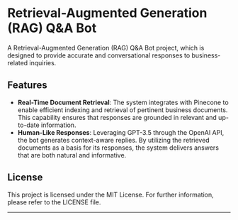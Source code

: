 # Retrieval-Augmented Generation (RAG) Q&A Bot
A Retrieval-Augmented Generation (RAG) Q&A Bot project, which is designed to provide accurate and conversational responses to business-related inquiries.

## Features
- **Real-Time Document Retrieval**: The system integrates with Pinecone to enable efficient indexing and retrieval of pertinent business documents. This capability ensures that responses are grounded in relevant and up-to-date information.
- **Human-Like Responses**: Leveraging GPT-3.5 through the OpenAI API, the bot generates context-aware replies. By utilizing the retrieved documents as a basis for its responses, the system delivers answers that are both natural and informative.

## License
This project is licensed under the MIT License. For further information, please refer to the LICENSE file.

---

